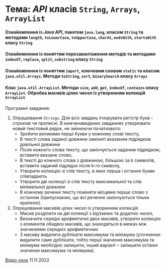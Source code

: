 # Тема: _API_ класів `String`, `Arrays`, `ArrayList`

#### Ознайомлення із _Java API_, пакетом `java.lang`, класом `String` та методами `length`, `toLowerCase`, `toUpperCase`, `charAt`, `endsWith`, `startsWith` класу `String`

#### Ознайомлення із поняттям перезавантаження методів та методами `indexOf`, `replace`, `split`, `substring` класу `String`

#### Ознайомлення із поняттям `import`, ключовим словом `static` та класом `java.util.Arrays`. Методи `toString`, `sort`, `binarySearch` класу `Arrays`

#### Клас `java.util.ArrayList`. Методи `size`, `add`, `get`, `indexOf`, `contains` класу `ArrayList`. Обробка масивів цілих чисел із утворенням колекцій `ArrayList`

Програмні завдання:
1. Опрацювання `Strings`. Для всіх завдань ігнорувати регістр букв - строкові чи прописні. В нижченаведених завданнях
   утворювати новий текстовий рядок, не змінюючи початкового:
    * Зробити великими перші букви у кожному слові тексту,
    * В тексті слова заданої довжини заміниті вказаним підрядком довільної довжини
    * Після кожного слова тексту, що закінчується заданим підрядком, вставити вказане слово,
    * В тексті до кожного слова з довжиною, більшою за k символів, вставити заданий підрядок після k-го символу,
    * Утворити колекцію зі слів тексту, в яких перша і остання букви співпадають
    * Утворити дві колекції зі слів тексту максимальної та слів мінімальної довжини
    * В кожному реченні тексту поміняти місцями перше слово з останнім (припускаємо, що всі речення закінчуються тільки крапкою).
2. Опрацювання масивів цілих чисел із утворенням колекцій:
    * Масив розділити на дві колекції з від’ємних та додатніх чисел,
    * Визначити середні арифметичні двох масивів, утворити колекцію з елементів обидвох масивів, що знаходяться в межах між значеннями середніх арифметичних
    * З масиву видалити дублікати максимума та мінімума (уточнення: видалити саме дублікати, тобто перші значення максимума та мінімума необхідно залишити, інший варіант – залишити останні значення максимума та мінімума).

[Відео урок](https://youtu.be/cixU96nVPiQ) 11.11.2022